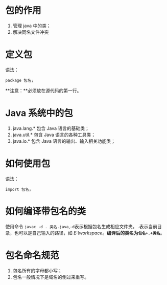 # 包的作用
1. 管理 java 中的类；
2. 解决同名文件冲突

# 定义包
语法：

    package 包名;

**注意：**必须放在源代码的第一行。

# Java 系统中的包
1. java.lang.* 包含 Java 语言的基础类；
2. java.util.* 包含 Java 语言的各种工具类；
3. java.io.* 包含 Java 语言的输出、输入相关功能类；

# 如何使用包
语法：

    import 包名;

# 如何编译带包名的类
使用命令 `javac -d . 类名.java`,`-d`表示根据包名生成相应文件夹。`.`表示当前目录，也可以是自己输入的路径，如 *E:\workspace*。**编译后的类名为`包名+.+类名`**。

# 包名命名规范
1. 包名所有的字母都小写；
2. 包名一般情况下是域名的倒过来重写。
